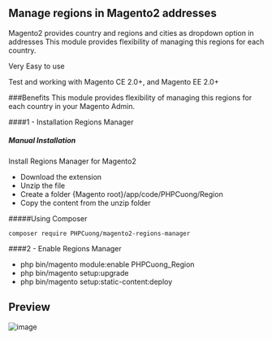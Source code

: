 ## Manage regions in Magento2 addresses
Magento2 provides country and regions and cities as dropdown option in addresses This module provides flexibility of managing this regions for each country.

Very Easy to use

Test and working with Magento CE 2.0+, and Magento EE 2.0+

###Benefits
This module provides flexibility of managing this regions for each country in your Magento Admin.

####1 - Installation Regions Manager
##### Manual Installation
Install Regions Manager for Magento2
 * Download the extension
 * Unzip the file
 * Create a folder {Magento root}/app/code/PHPCuong/Region
 * Copy the content from the unzip folder


#####Using Composer

```
composer require PHPCuong/magento2-regions-manager

```

####2 - Enable Regions Manager
 * php bin/magento module:enable PHPCuong_Region
 * php bin/magento setup:upgrade
 * php bin/magento setup:static-content:deploy

## Preview
![image](https://raw.githubusercontent.com/PHPCuong/magento2-regions-manager/master/regions-manager.png)
